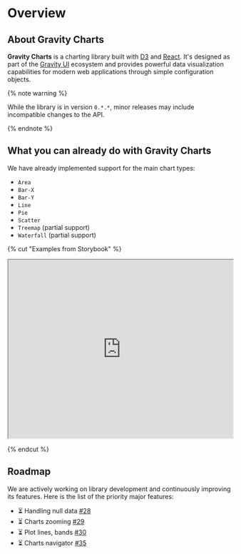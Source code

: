 # Overview

## About Gravity Charts

**Gravity Charts** is a charting library built with [D3](https://d3js.org/) and [React](https://react.dev/). It's designed as part of the [Gravity UI](https://gravity-ui.com/) ecosystem and provides powerful data visualization capabilities for modern web applications through simple configuration objects.

{% note warning %}

While the library is in version `0.*.*`, minor releases may include incompatible changes to the API.

{% endnote %}

## What you can already do with Gravity Charts

We have already implemented support for the main chart types:

- `Area`
- `Bar-X`
- `Bar-Y`
- `Line`
- `Pie`
- `Scatter`
- `Treemap` (partial support)
- `Waterfall` (partial support)

{% cut "Examples from Storybook" %}

<iframe
    src="https://preview.gravity-ui.com/charts/iframe.html?args=&globals=&id=showcase--d-3-showcase-story&viewMode=story"
    width="100%"
    height="400"
    ></iframe>

{% endcut %}

## Roadmap

We are actively working on library development and continuously improving its features. Here is the list of the priority major features:

- ⏳ Handling null data [#28](https://github.com/gravity-ui/charts/issues/28)
- ⏳ Charts zooming [#29](https://github.com/gravity-ui/charts/issues/29)
- ⏳ Plot lines, bands [#30](https://github.com/gravity-ui/charts/issues/30)
- ⏳ Charts navigator [#35](https://github.com/gravity-ui/charts/issues/35)
